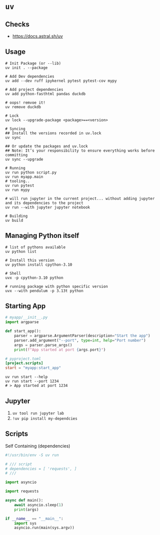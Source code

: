 # `uv`

## Checks

- https://docs.astral.sh/uv

## Usage

```shell
# Init Package (or --lib)
uv init . --package

# Add Dev dependencies
uv add --dev ruff ipykernel pytest pytest-cov mypy

# Add project dependencies
uv add python-fasthtml pandas duckdb

# oops! remvoe it!
uv remove duckdb

# Lock
uv lock --upgrade-package <package>==<version>

# Syncing
## Install the versions recorded in uv.lock
uv sync

## Or update the packages and uv.lock
## Note: It’s your responsibility to ensure everything works before committing
uv sync --upgrade

# Running
uv run python script.py
uv run myapp.main
# tooling..
uv run pytest
uv run mypy

# will run jupyter in the current project... without adding jupyter and its dependencies to the project
uv run --with jupyter jupyter notebook

# Building
uv build
```

## Managing Python itself

```shell
# list of pythons available
uv python list

# Install this version
uv python install cpython-3.10

# Shell
uvx -p cpython-3.10 python

# running package with python specific version
uvx --with pendulum -p 3.13t python
```

## Starting App

```python
# myapp/__init__.py
import argparse

def start_app():
    parser = argparse.ArgumentParser(description="Start the app")
    parser.add_argument("--port", type=int, help="Port number")
    args = parser.parse_args()
    print(f"App started at port {args.port}")
```

```toml
# pyproject.toml
[project.scripts]
start = "myapp:start_app"
```

```shell
uv run start --help
uv run start --port 1234
# > App started at port 1234
```

## Jupyter

1. `uv tool run jupyter lab`
2. `!uv pip install my-dependcies`

## Scripts

Self Containing (dependencies)

```python
#!/usr/bin/env -S uv run

# /// script
# dependencies = [ 'requests', ]
# ///

import asyncio

import requests

async def main():
    await asyncio.sleep(1)
    print(args)

if __name__ == "__main__":
    import sys
    asyncio.run(main(sys.argv))

```
